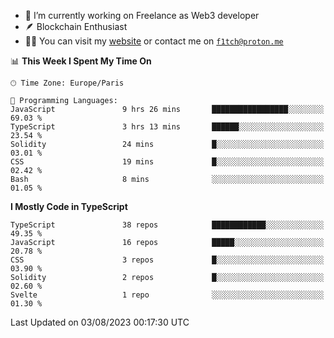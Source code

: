 - 🔭 I’m currently working on Freelance as Web3 developer
- 🪶 Blockchain Enthusiast
- 👨‍💻 You can visit my [website](https://f1tch.xyz) or contact me on [`f1tch@proton.me`](mailto:f1tch@proton.me)

<!--START_SECTION:waka-->
📊 **This Week I Spent My Time On** 

```text
🕑︎ Time Zone: Europe/Paris

💬 Programming Languages: 
JavaScript               9 hrs 26 mins       █████████████████░░░░░░░░   69.03 % 
TypeScript               3 hrs 13 mins       ██████░░░░░░░░░░░░░░░░░░░   23.54 % 
Solidity                 24 mins             █░░░░░░░░░░░░░░░░░░░░░░░░   03.01 % 
CSS                      19 mins             █░░░░░░░░░░░░░░░░░░░░░░░░   02.42 % 
Bash                     8 mins              ░░░░░░░░░░░░░░░░░░░░░░░░░   01.05 % 
```

**I Mostly Code in TypeScript** 

```text
TypeScript               38 repos            ████████████░░░░░░░░░░░░░   49.35 % 
JavaScript               16 repos            █████░░░░░░░░░░░░░░░░░░░░   20.78 % 
CSS                      3 repos             █░░░░░░░░░░░░░░░░░░░░░░░░   03.90 % 
Solidity                 2 repos             █░░░░░░░░░░░░░░░░░░░░░░░░   02.60 % 
Svelte                   1 repo              ░░░░░░░░░░░░░░░░░░░░░░░░░   01.30 % 
```




 Last Updated on 03/08/2023 00:17:30 UTC
<!--END_SECTION:waka-->

